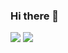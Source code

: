 ### Hi there 👋
<img src="https://img.shields.io/badge/Unity-FFFFF?style=flat-square&logo=Unity&logoColor=white&color=black"/> <img src="https://img.shields.io/badge/Unity-FFFFF?style=flat-square&logo=Unity&logoColor=white&color=black"/>
<!--
**rohyunsang/rohyunsang** is a ✨ _special_ ✨ repository because its `README.md` (this file) appears on your GitHub profile.

Here are some ideas to get you started:

- 🔭 I’m currently working on ...
- 🌱 I’m currently learning ...
- 👯 I’m looking to collaborate on ...
- 🤔 I’m looking for help with ...
- 💬 Ask me about ...
- 📫 How to reach me: ...
- 😄 Pronouns: ...
- ⚡ Fun fact: ...
-->
